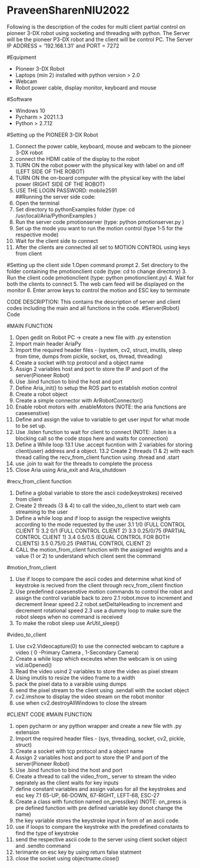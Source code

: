 # PraveenSharenNIU2022
Following is the description of the codes for multi client partial control on pioneer 3-DX robot using socketing and threading with python.
The Server will be the pioneer P3-DX robot and the client will be control PC.
The Server IP ADDRESS = '192.168.1.31' and PORT = 7272

#Equipment 
- Pioneer 3-DX Robot 
- Laptops (min 2) installed with python version > 2.0
- Webcam
- Robot power cable, display monitor, keyboard and mouse

#Software 
- Windows 10 
- Pycharm > 2021.1.3 
- Python > 2.7.12

#Setting up the PIONEER 3-DX Robot 
1. Connect the power cable, keyboard, mouse and webcam to the pioneer 3-DX robot 
2. connect the HDMI cable of the display to the robot 
3. TURN ON the robot power with the physical key with label on and off (LEFT SIDE OF THE ROBOT) 
4. TURN ON the on-board computer with the physical key with the label power (RIGHT SIDE OF THE ROBOT)
5. USE THE LOGIN PASSWORD: mobile2591  
 ##Running the server side code:
1. Open the terminal 
2. Set directory to  pythonExamples folder (type: cd /usr/local/Aria/PythonExamples ) 
3. Run the server code pmotionserver (type: python pmotionserver.py )
4. Set up the mode you want to run the motion control (type 1-5 for the respective mode) 
5. Wait for the client side to connect 
6. After the clients are connected all set to MOTION CONTROL using keys from client 


#Setting up the client side 
1.Open command prompt 
2. Set directory to the folder containing the pmotionclient code (type: cd to change directory) 
3. Run the client code pmotionclient (type: python pmotionclient.py) 
4. Wait for both the clients to connect 
5. The web cam feed will be displayed on the monitor 
6. Enter arrow keys to control the motion and ESC key to terminate 


CODE DESCRIPTION: This contains the description of server and client codes including the main and all functions in the code.
#Server(Robot) Code

#MAIN FUNCTION 
1. Open gedit on Robot PC -> create a new file with .py extenstion
2. Import main header AriaPy   
3. Import the required header files - (system, cv2, struct, imutils, sleep from time, dumps from pickle, socket, os, thread, threading)
4. Create a socket with tcp protocol and a object name 
5. Assign 2 variables host and port to store the IP and port of the server(Pioneer Robot)
6. Use .bind function to bind the host and port 
7. Define Aria_init() to setup the ROS part to establish motion control 
8. Create a robot object 
9. Create a simple connector with ArRobotConnector()
10. Enable robot motors with .enableMotors (NOTE: the aria functions are casesenstive)
11. Define and assign the value to variable to get user input for what mode to be set up.
12. Use .listen function to wait for client to connect (NOTE: .listen is a blocking call so the code stops here and waits for connection) 
13. Define a While loop 
    13.1 Use .accept fucntion with 2 variables for storing client(user) address and a object.
    13.2 Create 2 threads (1 & 2)  with each thread calling the recv_from_client function using .thread and .start 
14. use .join to wait for the threads to complete the process 
15. Close Aria using Aria_exit and Aria_shutdown  

#recv_from_client function 
1. Define a global variable to store the ascii code(keystrokes) received from client 
2. Create 2 threads (3 & 4) to call the video_to_client to start web cam streaming to the user 
3. Define a while loop and if loop to assign the respective weights according to the mode requested by the user 
    3.1 1/0 (FULL CONTROL CLIENT 1) 
    3.2 0/1 (FULL CONTROL CLIENT 2)
    3.3 0.25/0/75 (PARTIAL CONTROL CLIENT 1)
    3.4 0.5/0.5 (EQUAL CONTROL FOR BOTH CLIENTS)
    3.5 0.75/0.25 (PARTIAL CONTROL CLIENT 2)
4. CALL the motion_from_client function with the assigned weights and a value (1 or 2) to understand which client sent the command 


#motion_from_client 
1. Use if loops to compare the ascii codes and determine what kind of keystroke is recived from the client through recv_from_client finction 
2. Use predefined casesenstive motion commands to control the robot and assign the control variable back to zero 
    2.1 robot.move to increment and decrement linear speed 
    2.2 robot.setDeltaHeading to increment and decrement rotational speed 
    2.3 use a dummy loop to make sure the robot sleeps when no command is received  
3. To make the robot sleep use ArUtil_sleep() 

#video_to_client 
1. Use cv2.Videocapture(0) to use the connected webcam to capture a video ( 0 -Primary Camera , 1-Secondary Camera) 
2. Create a while lopp which exceutes when the webcam is on using vid.isOpened() 
3. Read the video usind 2 variables to store the video as pixel stream 
4. Using imutils to resize the video frame to a width
5. pack the pixel data to a varaible using dumps
6. send the pixel stream to the client using .sendall with the socket object 
7. cv2.imshow to display the video stream on the robot monitor 
8. use when cv2.destroyAllWindows to close the stream    


#CLIENT CODE 
#MAIN FUNCTION 
1. open pycharm or any python wrapper and create a new file with .py extension 
2. Import the required header files - (sys, threading, socket, cv2, pickle, struct)
3. Create a socket with tcp protocol and a object name 
4. Assign 2 variables host and port to store the IP and port of the server(Pioneer Robot)
5. Use .bind function to bind the host and port 
6. Create a thread to call the video_from_ server to stream the video seprately as the client waits for key inputs 
7. define constant variables and assign values for all the keystrokes and esc key 
    7.1 65-UP, 66-DOWN, 67-RIGHT, LEFT-68, ESC-27 
8. Create a class with function named on_press(key) (NOTE: on_press is pre defined function with pre defined variable key donot change the name)
9. the key variable stores the keystroke input in form of an ascii code. 
10. use if loops to compare the keystroke with the predefined constants to find the type of keystroke 
11. send the respective ascii code to the server using client socket object and .sendto command 
12. terimante on esc key by using return false statment
13. close the socket using objectname.close() 

